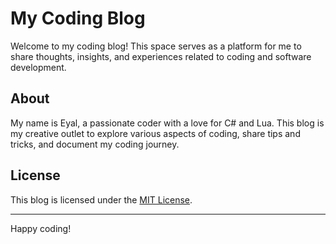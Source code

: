 # My Coding Blog

Welcome to my coding blog! This space serves as a platform for me to share thoughts, insights, and experiences related to coding and software development.

## About

My name is Eyal, a passionate coder with a love for C# and Lua. This blog is my creative outlet to explore various aspects of coding, share tips and tricks, and document my coding journey.

## License

This blog is licensed under the [MIT License](./LICENSE).

---

Happy coding!
